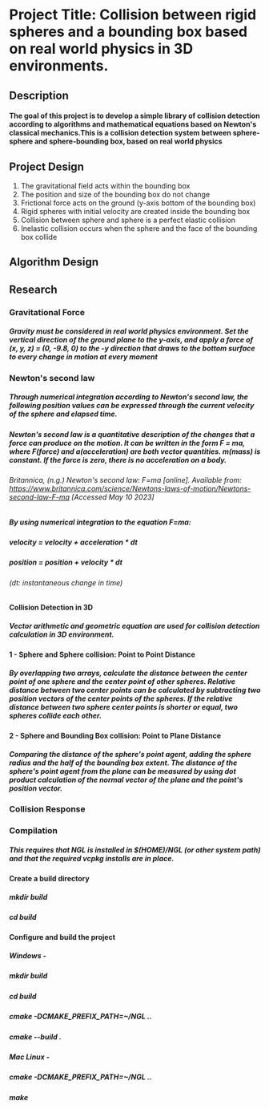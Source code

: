 # Project Title: Collision between rigid spheres and a bounding box based on real world physics in 3D environments.

## Description
#### The goal of this project is to develop a simple library of collision detection according to algorithms and mathematical equations based on Newton's classical mechanics.This is a collision detection system between sphere-sphere and sphere-bounding box, based on real world physics

## Project Design
1. The gravitational field acts within the bounding box
2. The position and size of the bounding box do not change
3. Frictional force acts on the ground (y-axis bottom of the bounding box)
4. Rigid spheres with initial velocity are created inside the bounding box
5. Collision between sphere and sphere is a perfect elastic collision
6. Inelastic collision occurs when the sphere and the face of the bounding box collide


## Algorithm Design


## Research
### Gravitational Force
##### Gravity must be considered in real world physics environment. Set the vertical direction of the ground plane to the y-axis, and apply a force of (x, y, z) = (0, -9.8, 0) to the -y direction that draws to the bottom surface to every change in motion at every moment

### Newton's second law
##### Through numerical integration according to Newton's second law, the following position values can be expressed through the current velocity of the sphere and elapsed time. 

##### Newton's second law is a quantitative description of the changes that a force can produce on the motion. It can be written in the form F = ma, where F(force) and a(acceleration) are both vector quantities. m(mass) is constant. If the force is zero, there is no acceleration on a body. 

###### Britannica, (n.g.) Newton's second law: F=ma [online]. Available from: https://www.britannica.com/science/Newtons-laws-of-motion/Newtons-second-law-F-ma [Accessed May 10 2023]

##### By using numerical integration to the equation F=ma:
##### velocity = velocity + acceleration * dt
##### position = position + velocity * dt

###### (dt: instantaneous change in time)


#### Collision Detection in 3D
##### Vector arithmetic and geometric equation are used for collision detection calculation in 3D environment.

#### 1 - Sphere and Sphere collision: Point to Point Distance
##### By overlapping two arrays, calculate the distance between the center point of one sphere and the center point of other spheres. Relative distance between two center points can be calculated by subtracting two position vectors of the center points of the spheres. If the relative distance between two sphere center points is shorter or equal, two spheres collide each other. 



#### 2 - Sphere and Bounding Box collision: Point to Plane Distance
##### Comparing the distance of the sphere's point agent, adding the sphere radius and the half of the bounding box extent. The distance of the sphere's point agent from the plane can be measured by using dot product calculation of the normal vector of the plane and the point's position vector.


### Collision Response





### Compilation
##### This requires that NGL is installed in $(HOME)/NGL (or other system path) and that the required vcpkg installs are in place.


#### Create a build directory
##### mkdir build
##### cd build

#### Configure and build the project
##### Windows -
##### mkdir build
##### cd build
##### cmake -DCMAKE_PREFIX_PATH=~/NGL ..
##### cmake --build .

##### Mac Linux - 
##### cmake -DCMAKE_PREFIX_PATH=~/NGL ..
##### make

